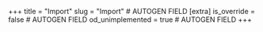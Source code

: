 +++
title = "Import"
slug = "Import" # AUTOGEN FIELD
[extra]
is_override = false # AUTOGEN FIELD
od_unimplemented = true # AUTOGEN FIELD
+++